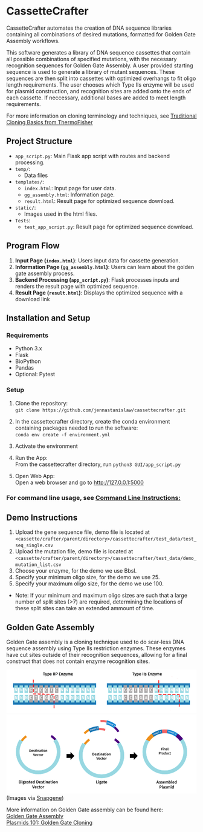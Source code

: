 # CassetteCrafter
CassetteCrafter automates the creation of DNA sequence libraries containing all combinations of desired mutations, formatted for Golden Gate Assembly workflows.  


This software generates a library of DNA sequence cassettes that contain all possible combinations of specified mutations, with the necessary recognition sequences for Golden Gate Assembly. A user provided starting sequence is used to generate a library of mutant sequences. These sequences are then split into cassettes with optimized overhangs to fit oligo length requirements. The user chooses which Type IIs enzyme will be used for plasmid construction, and recognition sites are added onto the ends of each cassette. If neccessary, additional bases are added to meet length requirements.

For more information on cloning terminology and techniques, see [Traditional Cloning Basics from ThermoFisher](https://www.thermofisher.com/us/en/home/life-science/cloning/cloning-learning-center/invitrogen-school-of-molecular-biology/molecular-cloning/cloning/traditional-cloning-basics.html) 

## Project Structure

- `app_script.py`: Main Flask app script with routes and backend processing.
- `temp/`:
   - Data files
- `templates/`: 
  - `index.html`: Input page for user data.
  - `gg_assembly.html`: Information page.
  - `result.html`: Result page for optimized sequence download.
- `static/`: 
  - Images used in the html files.
- `Tests`: 
   - `test_app_script.py`: Result page for optimized sequence download.

## Program Flow

1. **Input Page (`index.html`)**: Users input data for cassette generation.
2. **Information Page (`gg_assembly.html`)**: Users can learn about the golden gate assembly process.
3. **Backend Processing (`app_script.py`)**: Flask processes inputs and renders the result page with optimized sequence.
4. **Result Page (`result.html`)**: Displays the optimized sequence with a download link 

## Installation and Setup

### Requirements

- Python 3.x
- Flask 
- BioPython
- Pandas
- Optional: Pytest
  
### Setup

1. Clone the repository:  
   `git clone https://github.com/jennastanislaw/cassettecrafter.git`

2. In the cassettecrafter directory, create the conda environment containing packages needed to run the software:   
 `conda env create -f environment.yml`

3. Activate the environment
   
4. Run the App:  
   From the cassettecrafter directory, run
   `python3 GUI/app_script.py`

5. Open Web App:  
   Open a web browser and go to http://127.0.0.1:5000

### For command line usage, see [Command Line Instructions:](./commandlineinstructions.md)

## Demo Instructions
1. Upload the gene sequence file, demo file is located at `<cassette/crafter/parent/directory>/cassettecrafter/test_data/test_seq_single.csv`  
2. Upload the mutation file, demo file is located at `<cassette/crafter/parent/directory>/cassettecrafter/test_data/demo_mutation_list.csv`
3. Choose your enzyme, for the demo we use BbsI.
4. Specify your minimum oligo size, for the demo we use 25.
5. Specify your maximum oligo size, for the demo we use 100.  
- Note: If your minimum and maximum oligo sizes are such that a large number of split sites (>7) are required, determining the locations of these split sites can take an extended ammount of time. 

## Golden Gate Assembly 

Golden Gate assembly is a cloning technique used to do scar-less DNA sequence assembly using Type IIs restriction enzymes. These enzymes have cut sites outside of their recognition sequences, allowing for a final construct that does not contain enzyme recognition sites. 

![Type IIP vs IIs](./Restriction_enzyme_cuts.png)  
![Golden Gate Assembly](./Golden_Gate_multi-insert_diagram.png) 
(Images via [Snapgene](https://www.snapgene.com/guides/golden-gate-assembly))

More information on Golden Gate assembly can be found here:  
[Golden Gate Assembly](https://www.snapgene.com/guides/golden-gate-assembly)  
[Plasmids 101: Golden Gate Cloning](https://blog.addgene.org/plasmids-101-golden-gate-cloning) 






